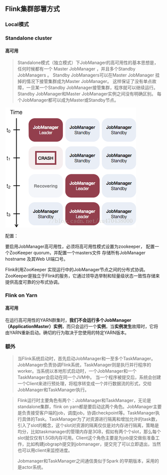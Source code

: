 ## Flink集群部署方式



### Local模式





### Standalone cluster



#### 高可用

> Standalone模式（独立模式）下JobManager的高可用性的基本思想是，任何时候都有一个 Master JobManager ，并且多个Standby JobManagers 。 Standby JobManagers可以在Master JobManager 挂掉的情况下接管集群成为Master JobManager。 这样保证了没有单点故障，一旦某一个Standby JobManager接管集群，程序就可以继续运行。 Standby JobManager和Master JobManager实例之间没有明确区别。 每个JobManager都可以成为Master或Standby节点。



![](./img/standalone-ha.png)



配置：

要启用JobManager高可用性，必须将高可用性模式设置为zookeeper， 配置一个ZooKeeper quorum，并配置一个masters文件 存储所有JobManager hostname 及其Web UI端口号。



Flink利用ZooKeeper 实现运行中的JobManager节点之间的分布式协调。 ZooKeeper是独立于Flink的服务，它通过领导选举制和轻量级状态一致性存储来提供高度可靠的分布式协调。



### Flink on Yarn



#### 高可用

在运行高可用性的YARN群集时，**我们不会运行多个JobManager（ApplicationMaster）实例**，而只会运行一个**实例**，当**实例发生**故障时，它将由YARN重新启动。确切的行为取决于您使用的特定YARN版本。





### 额外



> 当Flink系统启动时，首先启动JobManager和一至多个TaskManager。JobManager负责协调Flink系统，TaskManager则是执行并行程序的worker。当系统以本地形式启动时，一个JobManager和一个TaskManager会启动在同一个JVM中。
>  当一个程序被提交后，系统会创建一个Client来进行预处理，将程序转变成一个并行数据流的形式，交给JobManager和TaskManager执行。



> Flink运行时主要角色有两个：JobManager和TaskManager，无论是standalone集群，flink on yarn都是要启动这两个角色。JobManager主要是负责接受客户端的job，调度job，协调checkpoint等。TaskManager执行具体的Task。TaskManager为了对资源进行隔离和增加允许的task数，引入了slot的概念，这个slot对资源的隔离仅仅是对内存进行隔离，策略是均分，比如taskmanager的管理内存是3GB，假如有两个个slot，那么每个slot就仅仅有1.5GB内存可用。Client这个角色主要是为job提交做些准备工作，比如构建jobgraph提交到jobmanager，提交完了可以立即退出，当然也可以用client来监控进度。
>
> Jobmanager和TaskManager之间通信类似于Spark 的早期版本，采用的是actor系统。
>
> 

